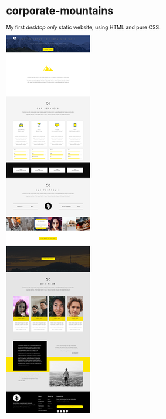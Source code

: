 # corporate-mountains

My first *desktop only* static website, using HTML and pure CSS.

![Test Image 1](https://github.com/avivdaniel/corporate-mountains/blob/master/screenshot.png)
